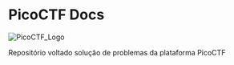 # PicoCTF Docs
![PicoCTF_Logo](/imgs/PicoCTF_Logo.png)

Repositório voltado solução de problemas da plataforma PicoCTF
